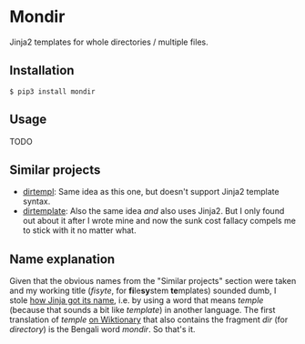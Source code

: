 # Mondir

Jinja2 templates for whole directories / multiple files.

## Installation

```console
$ pip3 install mondir
```

## Usage

TODO

## Similar projects

- [dirtempl](https://pypi.org/project/dirtempl/): Same idea as this one, but
  doesn't support Jinja2 template syntax.
- [dirtemplate](https://pypi.org/project/dirtemplate/): Also the same idea
  *and* also uses Jinja2. But I only found out about it after I wrote mine and
  now the sunk cost fallacy compels me to stick with it no matter what.

## Name explanation

Given that the obvious names from the "Similar projects" section were taken and
my working title (*fisyte*, for **fi**le**sy**stem **te**mplates) sounded dumb,
I stole
[how Jinja got its name](https://jinja.palletsprojects.com/en/3.1.x/faq/#why-is-it-called-jinja),
i.e. by using a word that means *temple* (because that sounds a bit like
*template*) in another language.
The first translation of *temple*
[on Wiktionary](https://en.wiktionary.org/wiki/temple#Translations) that also
contains the fragment *dir* (for *directory*) is the Bengali word *mondir*.
So that's it.
